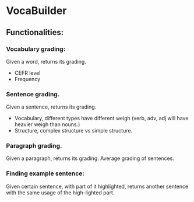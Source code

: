 # VocaBuilder
## Functionalities:
### Vocabulary grading:
Given a word, returns its grading.
-	CEFR level
-	Frequency

### Sentence grading.
Given a sentence, returns its grading.
-	Vocabulary, different types have different weigh (verb, adv, adj will have heavier weigh than nouns.)
-	Structure, complex structure vs simple structure.
### Paragraph grading.
Given a paragraph, returns its grading.
Average grading of sentences.
### Finding example sentence:
Given certain sentence, with part of it highlighted, returns another sentence with the same usage of the high-lighted part.
